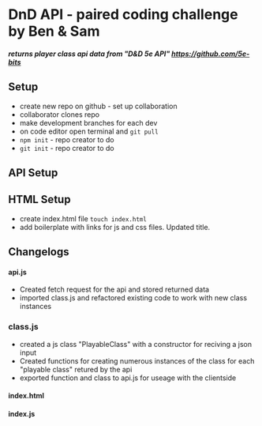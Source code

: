 # DnD API - paired coding challenge by Ben & Sam
#####  returns player class api data from "D&D 5e API" https://github.com/5e-bits

## Setup

 - create new repo on github - set up collaboration
 - collaborator clones repo
 - make development branches for each dev
 - on code editor open terminal and `git pull`
 - `npm init` - repo creator to do
 - `git init` - repo creator to do

## API Setup


## HTML Setup

 - create index.html file `touch index.html`
 - add boilerplate with links for js and css files. Updated title.


## Changelogs

#### api.js
- Created fetch request for the api and stored returned data
- imported class.js and refactored existing code to work with new class instances


### class.js
- created a js class "PlayableClass" with a constructor for reciving a json input
- Created functions for creating numerous instances of the class for each "playable class" retured by the api
- exported function and class to api.js for useage with the clientside


#### index.html

#### index.js
